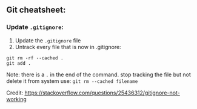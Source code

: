 ## Git cheatsheet:

### Update `.gitignore`:
1. Update the `.gitignore` file  
2. Untrack every file that is now in  .gitignore:
```
git rm -rf --cached .
git add .
```
Note: there is a `.` in the end of the command.  stop tracking the file but not delete it from system use: `git rm --cached filename `  

Credit: https://stackoverflow.com/questions/25436312/gitignore-not-working  
